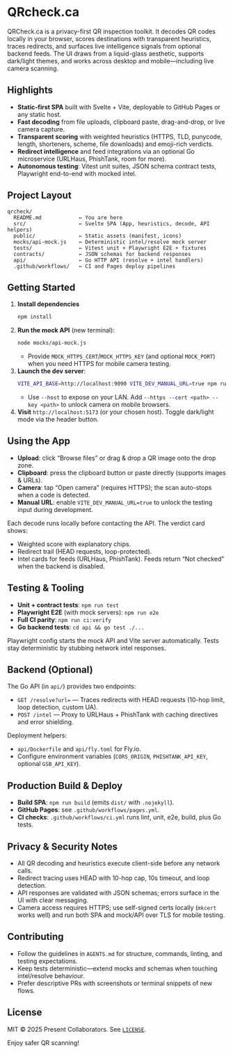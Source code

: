 # QRcheck.ca

QRCheck.ca is a privacy-first QR inspection toolkit. It decodes QR codes locally in your browser, scores destinations with transparent heuristics, traces redirects, and surfaces live intelligence signals from optional backend feeds. The UI draws from a liquid-glass aesthetic, supports dark/light themes, and works across desktop and mobile—including live camera scanning.

## Highlights
- **Static-first SPA** built with Svelte + Vite, deployable to GitHub Pages or any static host.
- **Fast decoding** from file uploads, clipboard paste, drag-and-drop, or live camera capture.
- **Transparent scoring** with weighted heuristics (HTTPS, TLD, punycode, length, shorteners, scheme, file downloads) and emoji-rich verdicts.
- **Redirect intelligence** and feed integrations via an optional Go microservice (URLHaus, PhishTank, room for more).
- **Autonomous testing**: Vitest unit suites, JSON schema contract tests, Playwright end-to-end with mocked intel.

## Project Layout
```
qrcheck/
  README.md            ← You are here
  src/                 ← Svelte SPA (App, heuristics, decode, API helpers)
  public/              ← Static assets (manifest, icons)
  mocks/api-mock.js    ← Deterministic intel/resolve mock server
  tests/               ← Vitest unit + Playwright E2E + fixtures
  contracts/           ← JSON schemas for backend responses
  api/                 ← Go HTTP API (resolve + intel handlers)
  .github/workflows/   ← CI and Pages deploy pipelines
```

## Getting Started
1. **Install dependencies**
   ```bash
   npm install
   ```
2. **Run the mock API** (new terminal):
   ```bash
   node mocks/api-mock.js
   ```
   - Provide `MOCK_HTTPS_CERT`/`MOCK_HTTPS_KEY` (and optional `MOCK_PORT`) when you need HTTPS for mobile camera testing.
3. **Launch the dev server**:
   ```bash
   VITE_API_BASE=http://localhost:9090 VITE_DEV_MANUAL_URL=true npm run dev
   ```
   - Use `--host` to expose on your LAN. Add `--https --cert <path> --key <path>` to unlock camera on mobile browsers.
4. **Visit** `http://localhost:5173` (or your chosen host). Toggle dark/light mode via the header button.

## Using the App
- **Upload**: click “Browse files” or drag & drop a QR image onto the drop zone.
- **Clipboard**: press the clipboard button or paste directly (supports images & URLs).
- **Camera**: tap “Open camera” (requires HTTPS); the scan auto-stops when a code is detected.
- **Manual URL**: enable `VITE_DEV_MANUAL_URL=true` to unlock the testing input during development.

Each decode runs locally before contacting the API. The verdict card shows:
- Weighted score with explanatory chips.
- Redirect trail (HEAD requests, loop-protected).
- Intel cards for feeds (URLHaus, PhishTank). Feeds return “Not checked” when the backend is disabled.

## Testing & Tooling
- **Unit + contract tests**: `npm run test`
- **Playwright E2E** (with mock servers): `npm run e2e`
- **Full CI parity**: `npm run ci:verify`
- **Go backend tests**: `cd api && go test ./...`

Playwright config starts the mock API and Vite server automatically. Tests stay deterministic by stubbing network intel responses.

## Backend (Optional)
The Go API (in `api/`) provides two endpoints:
- `GET /resolve?url=` — Traces redirects with HEAD requests (10-hop limit, loop detection, custom UA).
- `POST /intel` — Proxy to URLHaus + PhishTank with caching directives and error shielding.

Deployment helpers:
- `api/Dockerfile` and `api/fly.toml` for Fly.io.
- Configure environment variables (`CORS_ORIGIN`, `PHISHTANK_API_KEY`, optional `GSB_API_KEY`).

## Production Build & Deploy
- **Build SPA**: `npm run build` (emits `dist/` with `.nojekyll`).
- **GitHub Pages**: see `.github/workflows/pages.yml`.
- **CI checks**: `.github/workflows/ci.yml` runs lint, unit, e2e, build, plus Go tests.

## Privacy & Security Notes
- All QR decoding and heuristics execute client-side before any network calls.
- Redirect tracing uses HEAD with 10-hop cap, 10s timeout, and loop detection.
- API responses are validated with JSON schemas; errors surface in the UI with clear messaging.
- Camera access requires HTTPS; use self-signed certs locally (`mkcert` works well) and run both SPA and mock/API over TLS for mobile testing.

## Contributing
- Follow the guidelines in `AGENTS.md` for structure, commands, linting, and testing expectations.
- Keep tests deterministic—extend mocks and schemas when touching intel/resolve behaviour.
- Prefer descriptive PRs with screenshots or terminal snippets of new flows.

## License
MIT © 2025 Present Collaborators. See [`LICENSE`](./LICENSE).

Enjoy safer QR scanning!
